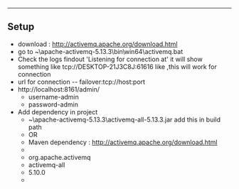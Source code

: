 ------------
  Setup 
-----------
  * download : http://activemq.apache.org/download.html
  * go to ~\apache-activemq-5.13.3\bin\win64\activemq.bat
  * Check the logs findout  'Listening for connection at' it will show something like tcp://DESKTOP-21J3C8J:61616 like ,this will work for connection 
  * url for connection -- failover:tcp://host:port
  * http://localhost:8161/admin/
    - username-admin
    - password-admin
  * Add dependency in project 
    - ~\apache-activemq-5.13.3\activemq-all-5.13.3.jar add this in build path
    - OR
    - Maven dependency : http://activemq.apache.org/download.html
    - <dependency>
    -  <groupId>org.apache.activemq</groupId>
    -    <artifactId>activemq-all</artifactId>
    -    <version>5.10.0</version>
    - </dependency>

